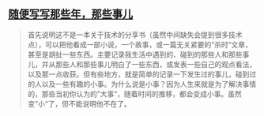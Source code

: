 ## [随便写写那些年，那些事儿]( https://thoselittlethings.github.io/wuxie/)

>首先说明这不是一本关于技术的分享书（虽然中间缺失会提到很多技术点），可以把他看成一部小说，一个故事，或一篇无关紧要的”杀时“文章，甚至是胡扯一些东西。主要记录我生活中遇到的、碰到的那些人和那些事儿，并从那些人和那些事儿明白了一些东西，或发表一些自己的观点看法，以及那一点收获。但有些地方，就是简单的记录一下发生过的事儿，碰到过的人以及一些有趣的小事。为什么说是小事？因为人生来就是为了解决事情的，那些当初你认为的”大事“，随着时间的推移，都会变成小事。虽然变”小“了，但不能说明他不在了。